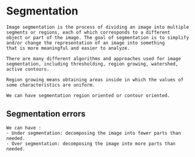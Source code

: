 # Segmentation
    Image segmentation is the process of dividing an image into multiple segments or regions, each of which corresponds to a different
    object or part of the image. The goal of segmentation is to simplify and/or change the representation of an image into something
    that is more meaningful and easier to analyze.

    There are many different algorithms and approaches used for image segmentation, including thresholding, region growing, watershed, 
    active contours.
    
    Region growing means obtaining areas inside in which the values of some characteristics are uniform.
    
    We can have segmentation region oriented or contour oriented.
    
## Segmentation errors
    We can have :
    - Under segmentation: decomposing the image into fewer parts than needed.
    - Over segmentation: decomposing the image into more parts than needed.
